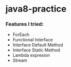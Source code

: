 # java8-practice

### Features I tried: 
- ForEach
- Functional Interface
- Interface Default Method
- Interface Static Method
- Lambda expresion
- Stream
